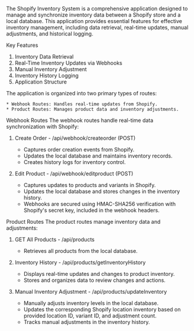 

The Shopify Inventory System is a comprehensive application designed to manage and synchronize inventory data between a Shopify store and a local database. This application provides essential features for effective inventory management, including data retrieval, real-time updates, manual adjustments, and historical logging.

Key Features
1. Inventory Data Retrieval
2. Real-Time Inventory Updates via Webhooks
3. Manual Inventory Adjustment
4. Inventory History Logging
5. Application Structure

The application is organized into two primary types of routes:

    * Webhook Routes: Handles real-time updates from Shopify.
    * Product Routes: Manages product data and inventory adjustments.


Webhook Routes
The webhook routes handle real-time data synchronization with Shopify:

1. Create Order - /api/webhook/createorder (POST)
    * Captures order creation events from Shopify.
    * Updates the local database and maintains inventory records.
    * Creates history logs for inventory control.


2. Edit Product - /api/webhook/editproduct (POST)
    * Captures updates to products and variants in Shopify.
    * Updates the local database and stores changes in the inventory history.
    * Webhooks are secured using HMAC-SHA256 verification with Shopify's secret key, included in the webhook headers.

Product Routes
The product routes manage inventory data and adjustments:

1. GET All Products - /api/products
    * Retrieves all products from the local database.

2. Inventory History - /api/products/getInventoryHistory
    * Displays real-time updates and changes to product inventory.
    * Stores and organizes data to review changes and actions.

3. Manual Inventory Adjustment - /api/products/updateInventory
    * Manually adjusts inventory levels in the local database.
    * Updates the corresponding Shopify location inventory based on provided location ID, variant ID, and adjustment count.
    * Tracks manual adjustments in the inventory history.